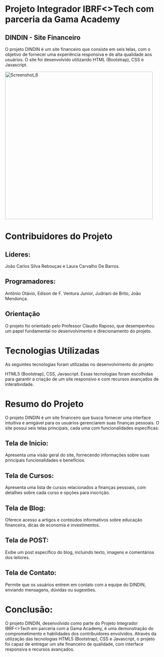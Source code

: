 # Projeto Integrador IBRF<>Tech com parceria da Gama Academy
## DINDIN - Site Financeiro 
O projeto DINDIN é um site financeiro que consiste em seis telas, com o objetivo de fornecer uma experiência responsiva e de alta qualidade aos usuários. O site foi desenvolvido utilizando HTML (Bootstrap), CSS e Javascript.

<img width="482" alt="Screenshot_6" src="https://user-images.githubusercontent.com/70778525/236589965-0cedee85-edab-4bf6-9e38-a5d5010a41fb.png">


# Contribuidores do Projeto

## Líderes:
João Carlos Silva Rebouças e
Laura Carvalho De Barros.


## Programadores:
Antônio Otávio,
Edison de F. Ventura Junior,
Judriani de Brito,
João Mendonça.


## Orientação
O projeto foi orientado pelo Professor Claudio Raposo, que desempenhou um papel fundamental no desenvolvimento e direcionamento do projeto.

# Tecnologias Utilizadas
As seguintes tecnologias foram utilizadas no desenvolvimento do projeto:

HTML5 (Bootstrap),
CSS,
Javascript.
 Essas tecnologias foram escolhidas para garantir a criação de um site responsivo e com recursos avançados de interatividade.

# Resumo do Projeto
O projeto DINDIN é um site financeiro que busca fornecer uma interface intuitiva e amigável para os usuários gerenciarem suas finanças pessoais. O site possui seis telas principais, cada uma com funcionalidades específicas:

## Tela de Inicio:
Apresenta uma visão geral do site, fornecendo informações sobre suas principais funcionalidades e benefícios.

## Tela de Cursos: 
Apresenta uma lista de cursos relacionados a finanças pessoais, com detalhes sobre cada curso e opções para inscrição.

## Tela de Blog: 
Oferece acesso a artigos e conteúdos informativos sobre educação financeira, dicas de economia e investimentos.

## Tela de POST: 
 Exibe um post específico do blog, incluindo texto, imagens e comentários dos leitores.

## Tela de Contato:
Permite que os usuários entrem em contato com a equipe do DINDIN, enviando mensagens, dúvidas ou sugestões.
 
 
 # Conclusão:
 O projeto DINDIN, desenvolvido como parte do Projeto Integrador IBRF<>Tech em parceria com a Gama Academy, é uma demonstração do comprometimento e habilidades dos contribuidores envolvidos. Através da utilização das tecnologias HTML5 (Bootstrap), CSS e Javascript, o projeto foi capaz de entregar um site financeiro de qualidade, com interface responsiva e recursos avançados.
